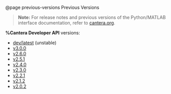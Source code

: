 @page previous-versions Previous Versions

> **Note:** For release notes and previous versions of the Python/MATLAB
> interface documentation, refer to
> [cantera.org](https://cantera.org/documentation/index.html#need-something-else).

**%Cantera Developer API** versions:

* [dev/latest](https://cantera.org/documentation/dev/doxygen/html/index.html) (unstable)
* [v3.0.0](https://cantera.org/documentation/docs-3.0/doxygen/html/index.html)
* [v2.6.0](https://cantera.org/documentation/docs-2.6/doxygen/html/modules.html)
* [v2.5.1](https://cantera.org/documentation/docs-2.5/doxygen/html/modules.html)
* [v2.4.0](https://cantera.org/documentation/docs-2.4/doxygen/html/modules.html)
* [v2.3.0](https://cantera.org/documentation/docs-2.3/doxygen/html/modules.html)
* [v2.2.1](https://cantera.org/documentation/docs-2.2/doxygen/html/modules.html)
* [v2.1.2](https://cantera.org/documentation/docs-2.1/doxygen/html/modules.html)
* [v2.0.2](https://cantera.org/documentation/docs-2.0/doxygen/html/modules.html)
